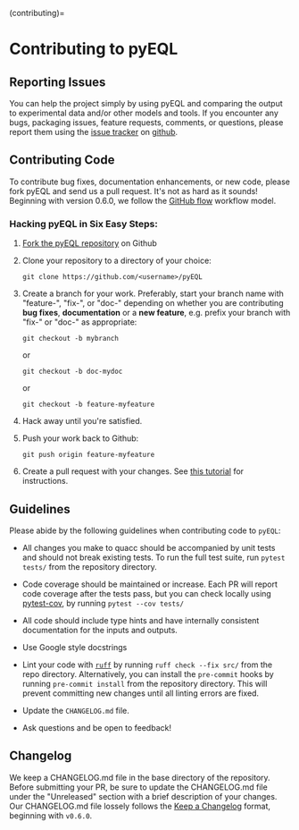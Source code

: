 (contributing)=

# Contributing to pyEQL

## Reporting Issues

You can help the project simply by using pyEQL and comparing the output to experimental data and/or other models and tools.
If you encounter any bugs, packaging issues, feature requests, comments, or questions, please report them
using the [issue tracker](https://github.com/rkingsbury/pyEQL/issues) on [github](https://github.com/rkingsbury/pyeql).

## Contributing Code

To contribute bug fixes, documentation enhancements, or new code, please fork pyEQL and send us a pull request. It's not as hard as it sounds! Beginning with version 0.6.0, we follow the [GitHub flow](https://docs.github.com/en/get-started/quickstart/github-flow) workflow model.


### Hacking pyEQL in Six Easy Steps:

1. [Fork the pyEQL repository](https://help.github.com/articles/fork-a-repo/) on Github

2. Clone your repository to a directory of your choice:

   ```
   git clone https://github.com/<username>/pyEQL
   ```

3. Create a branch for your work. Preferably, start your branch name with "feature-", "fix-", or "doc-" depending on whether you are contributing **bug fixes**, **documentation** or a **new feature**, e.g.
   prefix your branch with "fix-" or "doc-" as appropriate:

   ```
   git checkout -b mybranch
   ```
   or 
   ```
   git checkout -b doc-mydoc
   ```
   or
   ```
   git checkout -b feature-myfeature
   ```

4. Hack away until you're satisfied.

5. Push your work back to Github:

   ```
   git push origin feature-myfeature
   ```

6. Create a pull request with your changes. See [this tutorial](https://yangsu.github.io/pull-request-tutorial) for instructions.


## Guidelines

Please abide by the following guidelines when contributing code to `pyEQL`:

- All changes you make to quacc should be accompanied by unit tests and should not break existing tests. To run the full test suite, run `pytest tests/` from the repository directory.

- Code coverage should be maintained or increase. Each PR will report code coverage after the tests pass, but you can check locally using [pytest-cov](https://pytest-cov.readthedocs.io/en/latest/), by running `pytest --cov tests/`

- All code should include type hints and have internally consistent documentation for the inputs and outputs.

- Use Google style docstrings

- Lint your code with [`ruff`](https://github.com/astral-sh/ruff) by running `ruff check --fix src/` from the repo directory. Alternatively, you can install the `pre-commit` hooks by running `pre-commit install` from the repository directory. This will prevent committing new changes until all linting errors are fixed.

- Update the `CHANGELOG.md` file.

- Ask questions and be open to feedback! 


## Changelog

We keep a CHANGELOG.md file in the base directory of the repository. Before submitting your PR, be sure to update the CHANGELOG.md file under the "Unreleased" section with a brief description of your changes. Our CHANGELOG.md file lossely follows the [Keep a Changelog](https://keepachangelog.com/en/1.0.0/) format, beginning with `v0.6.0`.